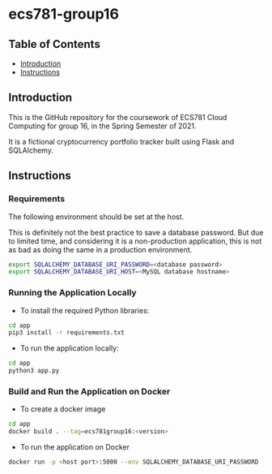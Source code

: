 # ecs781-group16

## Table of Contents
* [Introduction](#introduction)
* [Instructions](#instructions)

## Introduction
This is the GitHub repository for the coursework of ECS781 Cloud Computing for group 16, in the Spring Semester of 2021.

It is a fictional cryptocurrency portfolio tracker built using Flask and SQLAlchemy.

## Instructions
### Requirements
The following environment should be set at the host.

This is definitely not the best practice to save a database password. But due to limited time, and considering it is a non-production application, this is not as bad as doing the same in a production environment.
```bash
export SQLALCHEMY_DATABASE_URI_PASSWORD=<database password>
export SQLALCHEMY_DATABASE_URI_HOST=<MySQL database hostname>
```

### Running the Application Locally
* To install the required Python libraries:
```bash
cd app
pip3 install -r requirements.txt
```

* To run the application locally:
```bash
cd app
python3 app.py
```

### Build and Run the Application on Docker
* To create a docker image
```bash
cd app
docker build . --tag=ecs781group16:<version>
```

* To run the application on Docker
```bash
docker run -p <host port>:5000 --env SQLALCHEMY_DATABASE_URI_PASSWORD --env SQLALCHEMY_DATABASE_URI_HOST ecs781group16:<version>
```